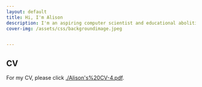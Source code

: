 ```yaml
---
layout: default
title: Hi, I'm Alison
description: I'm an aspiring computer scientist and educational abolitionist
cover-img: /assets/css/backgroundimage.jpeg


---
```


## CV

For my CV, please click [./Alison's%20CV-4.pdf](./Alison's%20CV-4.pdf).
